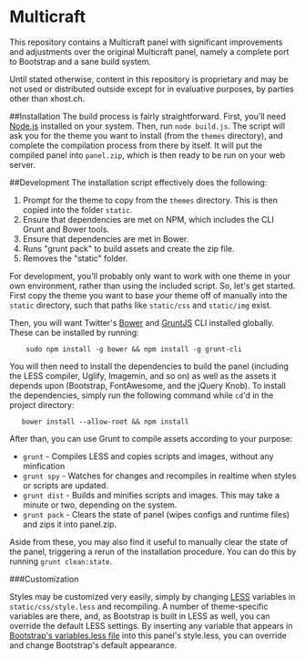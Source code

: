 # Multicraft

This repository contains a Multicraft panel with significant improvements and adjustments over the original Multicraft panel, namely a complete port to Bootstrap and a sane build system.

Until stated otherwise, content in this repository is proprietary and may be not used or distributed outside except for in evaluative purposes, by parties other than xhost.ch.

##Installation
The build process is fairly straightforward. First, you'll need [Node.js](http://nodejs.org/download/) installed on your system. Then, run `node build.js`. The script will ask you for the theme you want to install (from the `themes` directory), and complete the compilation process from there by itself. It will put the compiled panel into `panel.zip`, which is then ready to be run on your web server.

##Development
The installation script effectively does the following:

  1. Prompt for the theme to copy from the `themes` directory. This is then copied into the folder `static`.
  2. Ensure that dependencies are met on NPM, which includes the CLI Grunt and Bower tools.
  3. Ensure that dependencies are met in Bower.
  4. Runs "grunt pack" to build assets and create the zip file.
  5. Removes the "static" folder.

For development, you'll probably only want to work with one theme in your own environment, rather than using the included script. So, let's get started. First copy the theme you want to base *your* theme off of manually into the `static` directory, such that paths like `static/css` and `static/img` exist.

Then, you will want Twitter's  [Bower](http://bower.io/) and [GruntJS](http://gruntjs.com/) CLI installed globally. These can be installed by running:

```
    sudo npm install -g bower && npm install -g grunt-cli
```

You will then need to install the dependencies to build the panel (including the LESS compiler, Uglify, Imagemin, and so on) as well as the assets it depends upon (Bootstrap, FontAwesome, and the jQuery Knob). To install the dependencies, simply run the following command while `cd`'d in the project directory:

```
   bower install --allow-root && npm install
```

After than, you can use Grunt to compile assets according to your purpose:

- `grunt` - Compiles LESS and copies scripts and images, without any minfication
- `grunt spy` - Watches for changes and recompiles in realtime when styles or scripts are updated.
- `grunt dist` - Builds and minifies scripts and images. This may take a minute or two, depending on the system.
- `grunt pack` - Clears the state of panel (wipes configs and runtime files) and zips it into panel.zip.

Aside from these, you may also find it useful to manually clear the state of the panel, triggering a rerun of the installation procedure. You can do this by running `grunt clean:state`.

###Customization

Styles may be customized very easily, simply by changing [LESS](lesscss.org) variables in `static/css/style.less` and recompiling. A number of theme-specific variables are there, and, as Bootstrap is built in LESS as well, you can override the default LESS settings. By inserting any variable that appears in [Bootstrap's variables.less file](https://github.com/twbs/bootstrap/blob/master/less/variables.less) into this panel's style.less, you can override and change Bootstrap's default appearance.